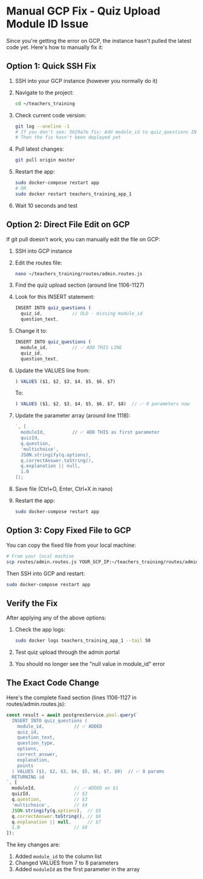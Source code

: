 # Manual GCP Fix - Quiz Upload Module ID Issue

Since you're getting the error on GCP, the instance hasn't pulled the latest code yet. Here's how to manually fix it:

## Option 1: Quick SSH Fix

1. SSH into your GCP instance (however you normally do it)
2. Navigate to the project:
   ```bash
   cd ~/teachers_training
   ```

3. Check current code version:
   ```bash
   git log --oneline -1
   # If you don't see: 5629a7e fix: Add module_id to quiz_questions INSERT statement
   # Then the fix hasn't been deployed yet
   ```

4. Pull latest changes:
   ```bash
   git pull origin master
   ```

5. Restart the app:
   ```bash
   sudo docker-compose restart app
   # OR
   sudo docker restart teachers_training_app_1
   ```

6. Wait 10 seconds and test

## Option 2: Direct File Edit on GCP

If git pull doesn't work, you can manually edit the file on GCP:

1. SSH into GCP instance

2. Edit the routes file:
   ```bash
   nano ~/teachers_training/routes/admin.routes.js
   ```

3. Find the quiz upload section (around line 1106-1127)

4. Look for this INSERT statement:
   ```javascript
   INSERT INTO quiz_questions (
     quiz_id,           // OLD - missing module_id
     question_text,
   ```

5. Change it to:
   ```javascript
   INSERT INTO quiz_questions (
     module_id,         // ✅ ADD THIS LINE
     quiz_id,
     question_text,
   ```

6. Update the VALUES line from:
   ```javascript
   ) VALUES ($1, $2, $3, $4, $5, $6, $7)
   ```

   To:
   ```javascript
   ) VALUES ($1, $2, $3, $4, $5, $6, $7, $8)  // ✅ 8 parameters now
   ```

7. Update the parameter array (around line 1118):
   ```javascript
   `, [
     moduleId,          // ✅ ADD THIS as first parameter
     quizId,
     q.question,
     'multichoice',
     JSON.stringify(q.options),
     q.correctAnswer.toString(),
     q.explanation || null,
     1.0
   ]);
   ```

8. Save file (Ctrl+O, Enter, Ctrl+X in nano)

9. Restart the app:
   ```bash
   sudo docker-compose restart app
   ```

## Option 3: Copy Fixed File to GCP

You can copy the fixed file from your local machine:

```bash
# From your local machine
scp routes/admin.routes.js YOUR_GCP_IP:~/teachers_training/routes/admin.routes.js
```

Then SSH into GCP and restart:
```bash
sudo docker-compose restart app
```

## Verify the Fix

After applying any of the above options:

1. Check the app logs:
   ```bash
   sudo docker logs teachers_training_app_1 --tail 50
   ```

2. Test quiz upload through the admin portal

3. You should no longer see the "null value in module_id" error

## The Exact Code Change

Here's the complete fixed section (lines 1106-1127 in routes/admin.routes.js):

```javascript
const result = await postgresService.pool.query(`
  INSERT INTO quiz_questions (
    module_id,           // ✅ ADDED
    quiz_id,
    question_text,
    question_type,
    options,
    correct_answer,
    explanation,
    points
  ) VALUES ($1, $2, $3, $4, $5, $6, $7, $8)  // ✅ 8 params
  RETURNING id
`, [
  moduleId,              // ✅ ADDED as $1
  quizId,                // $2
  q.question,            // $3
  'multichoice',         // $4
  JSON.stringify(q.options),  // $5
  q.correctAnswer.toString(), // $6
  q.explanation || null,      // $7
  1.0                    // $8
]);
```

The key changes are:
1. Added `module_id` to the column list
2. Changed VALUES from 7 to 8 parameters
3. Added `moduleId` as the first parameter in the array
